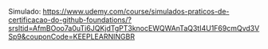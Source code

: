 Simulado: https://www.udemy.com/course/simulados-praticos-de-certificacao-do-github-foundations/?srsltid=AfmBOoo7a0uTi6JQKjdTgPT3knocEWQWAnTaQ3tI4U1F69cmQvd3VSp9&couponCode=KEEPLEARNINGBR